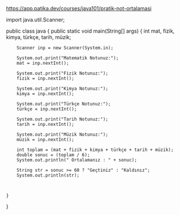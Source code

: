https://app.patika.dev/courses/java101/pratik-not-ortalamasi


import java.util.Scanner;

public class java {
    public static void main(String[] args) {
        int mat, fizik, kimya, türkçe, tarih, müzik;

        Scanner inp = new Scanner(System.in);

        System.out.print("Matematik Notunuz:");
        mat = inp.nextInt();

        System.out.print("Fizik Notunuz:");
        fizik = inp.nextInt();

        System.out.print("Kimya Notunuz:");
        kimya = inp.nextInt();

        System.out.print("Türkçe Notunuz:");
        türkçe = inp.nextInt();

        System.out.print("Tarih Notunuz:");
        tarih = inp.nextInt();

        System.out.print("Müzik Notunuz:");
        müzik = inp.nextInt();

        int toplam = (mat + fizik + kimya + türkçe + tarih + müzik);
        double sonuc = (toplam / 6);
        System.out.println(" Ortalamanız : " + sonuc);

        String str = sonuc >= 60 ? "Geçtiniz" : "Kaldınız";
        System.out.println(str);



    }
}
